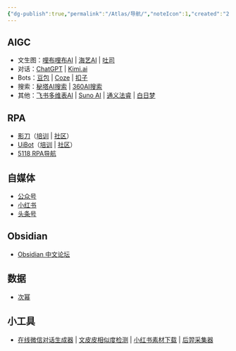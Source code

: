 ```yaml
---
{"dg-publish":true,"permalink":"/Atlas/导航/","noteIcon":1,"created":"2024-04-10","updated":"2024-04-13"}
---
```


## AIGC
- 文生图：[哩布哩布AI](https://www.liblib.art/) | [海艺AI](https://www.seaart.me/zhCN) | [吐司](https://tusi.cn/)
- 对话：[ChatGPT](https://chat.openai.com/) | [Kimi.ai](https://kimi.moonshot.cn/)
- Bots：[豆包](https://www.doubao.com/chat/) | [Coze](https://www.coze.com/) | [扣子](https://www.coze.cn) 
- 搜索：[秘塔AI搜索](https://metaso.cn/) | [360AI搜索](https://www.sou.com/)
- 其他：[飞书多维表AI](https://base.feishu.cn/academy/ai) | [Suno AI](https://www.suno.ai/) | [通义法睿](https://tongyi.aliyun.com/farui/home) | [白日梦](https://brmgo.com/signup?code=rhplc38n6)
## RPA
- [影刀](https://www.yingdao.com/)（[培训](https://college.yingdao.com/) | [社区](https://www.yingdao.com/community/homePage)）
- [UiBot](https://www.uibot.com.cn/)（[培训](https://laiye.com/academy/rpa/study) |  [社区](https://forum.laiye.com/)）
- [5118 RPA导航](https://rpa.5118.com/)
## 自媒体
- [公众号](https://mp.weixin.qq.com/)
- [小红书](https://creator.xiaohongshu.com/creator/home)
- [头条号](https://mp.toutiao.com/profile_v4/index)
## Obsidian
- [Obsidian 中文论坛](https://forum-zh.obsidian.md/)
## 数据
- [次幂](https://www.cimidata.com/)
## 小工具
- [在线微信对话生成器](https://wechat.sxcto.com/) | [文皮皮相似度检测](http://www.wenpipi.com/sim) | [小红书素材下载](https://www.xiaohongshua.com/) | [后羿采集器](https://www.houyicaiji.com/)